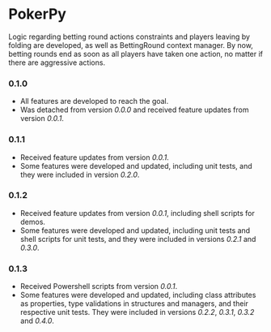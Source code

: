 # PokerPy
Logic regarding betting round actions constraints and players leaving by folding are developed, as well as BettingRound context manager. By now, betting rounds end as soon as all players have taken one action, no matter if there are aggressive actions.

### 0.1.0
- All features are developed to reach the goal.
- Was detached from version *0.0.0* and received feature updates from version *0.0.1*.

### 0.1.1
- Received feature updates from version *0.0.1*.
- Some features were developed and updated, including unit tests, and they were included in version *0.2.0*.

### 0.1.2
- Received feature updates from version *0.0.1*, including shell scripts for demos.
- Some features were developed and updated, including unit tests and shell scripts for unit tests, and they were included in versions *0.2.1* and *0.3.0*.

### 0.1.3
- Received Powershell scripts from version *0.0.1*.
- Some features were developed and updated, including class attributes as properties, type validations in structures and managers, and their respective unit tests. They were included in versions *0.2.2*, *0.3.1*, *0.3.2* and *0.4.0*.